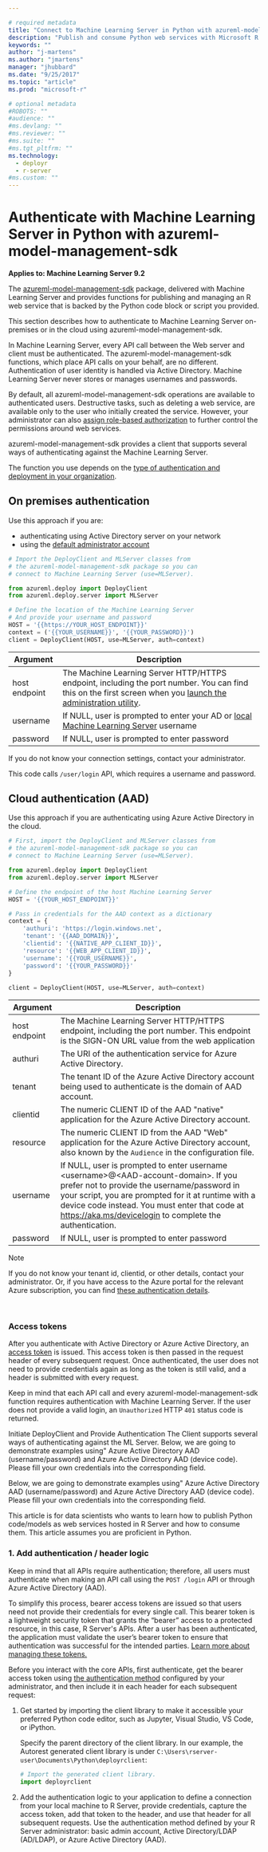 ```yaml
---

# required metadata
title: "Connect to Machine Learning Server in Python with azureml-model-management-sdk - Machine Learning Server | Microsoft Docs"
description: "Publish and consume Python web services with Microsoft R Server"
keywords: ""
author: "j-martens"
ms.author: "jmartens"
manager: "jhubbard"
ms.date: "9/25/2017"
ms.topic: "article"
ms.prod: "microsoft-r"

# optional metadata
#ROBOTS: ""
#audience: ""
#ms.devlang: ""
#ms.reviewer: ""
#ms.suite: ""
#ms.tgt_pltfrm: ""
ms.technology: 
  - deployr
  - r-server
#ms.custom: ""
---
```


# Authenticate with Machine Learning Server in Python with azureml-model-management-sdk

**Applies to: Machine Learning Server 9.2**

The [azureml-model-management-sdk](../../python-reference/azureml-model-management-sdk/azureml-model-management-sdk.md) package, delivered with Machine Learning Server and provides functions for publishing and managing an R web service that is backed by the Python code block or script you provided.  

This section describes how to authenticate to Machine Learning Server on-premises or in the cloud using azureml-model-management-sdk.

In Machine Learning Server, every API call between the Web server and client must be authenticated. The azureml-model-management-sdk functions, which place API calls on your behalf, are no different. Authentication of user identity is handled via Active Directory. Machine Learning Server never stores or manages usernames and passwords.

By default, all azureml-model-management-sdk operations are available to authenticated users. Destructive tasks, such as deleting a web service, are available only to the user who initially created the service.  However, your administrator can also [assign role-based authorization](configure-roles.md) to further control the permissions around web services. 

azureml-model-management-sdk provides a client that supports several ways of authenticating against the Machine Learning Server. 


The function you use depends on the [type of authentication and deployment in your organization](configure-authentication.md). 

## On premises authentication

Use this approach if you are:
+ authenticating using Active Directory server on your network
+ using the [default administrator account](../configure-authentication.md#local) 

```Python 
# Import the DeployClient and MLServer classes from 
# the azureml-model-management-sdk package so you can 
# connect to Machine Learning Server (use=MLServer).

from azureml.deploy import DeployClient
from azureml.deploy.server import MLServer

# Define the location of the Machine Learning Server
# And provide your username and password
HOST = '{{https://YOUR_HOST_ENDPOINT}}'
context = ('{{YOUR_USERNAME}}', '{{YOUR_PASSWORD}}')
client = DeployClient(HOST, use=MLServer, auth=context)
```

|Argument|Description|
|--- | --- |
|host endpoint|The Machine Learning Server HTTP/HTTPS endpoint, including the port number.  You can find this on the first screen when you [launch the administration utility](../configure-use-admin-utility.md#launch).|
|username|If NULL, user is prompted to enter your AD or [local Machine Learning Server](../configure-authentication.md#local) username|
|password|If NULL, user is prompted to enter password|

If you do not know your connection settings, contact your administrator.

This code calls `/user/login` API, which requires a username and password. 


## Cloud authentication (AAD)

Use this approach if you are authenticating using Azure Active Directory in the cloud.

```Python 
# First, import the DeployClient and MLServer classes from 
# the azureml-model-management-sdk package so you can 
# connect to Machine Learning Server (use=MLServer).

from azureml.deploy import DeployClient
from azureml.deploy.server import MLServer

# Define the endpoint of the host Machine Learning Server
HOST = '{{YOUR_HOST_ENDPOINT}}'

# Pass in credentials for the AAD context as a dictionary 
context = {
    'authuri': 'https://login.windows.net',
    'tenant': '{{AAD_DOMAIN}}',
    'clientid': '{{NATIVE_APP_CLIENT_ID}}',
    'resource': '{{WEB_APP_CLIENT_ID}}',
    'username': '{{YOUR_USERNAME}}',  
    'password': '{{YOUR_PASSWORD}}' 
}
​
client = DeployClient(HOST, use=MLServer, auth=context)
```

|Argument|Description|
|--- | --- |
|host endpoint|The Machine Learning Server HTTP/HTTPS endpoint, including the port number.  This endpoint is the SIGN-ON URL value from the web application|
|authuri|The URI of the authentication service for Azure Active Directory.|
|tenant|The tenant ID of the Azure Active Directory account being used to authenticate is the domain of AAD account.|
|clientid|The numeric CLIENT ID of the AAD "native" application for the Azure Active Directory account.|
|resource|The numeric CLIENT ID from the AAD "Web" application for the Azure Active Directory account, also known by the `Audience` in the configuration file.|
|username|If NULL, user is prompted to enter username \<username>@\<AAD-account-domain>. If you prefer not to provide the username/password in your script, you are prompted for it at runtime with a device code instead. You must enter that code at https://aka.ms/devicelogin to complete the authentication. |
|password|If NULL, user is prompted to enter password|

>[!NOTE]
>If you do not know your tenant id, clientid, or other details, contact your administrator. Or, if you have access to the Azure portal for the relevant Azure subscription, you can find [these authentication details](../configure-authentication.md#azure-active-directory). 



<br/>

### Access tokens

After you authenticate with Active Directory or Azure Active Directory, an [access token](../how-to-manage-access-tokens.md) is issued. This access token is then passed in the request header of every subsequent request. Once authenticated, the user does not need to provide credentials again as long as the token is still valid, and a header is submitted with every request. 

Keep in mind that each API call and every azureml-model-management-sdk function requires authentication with Machine Learning Server. If the user does not provide a valid login, an `Unauthorized` HTTP `401` status code is returned. 










Initiate DeployClient and Provide Authentication
The Client supports several ways of authenticating against the ML Server. Below, we are going to demonstrate examples using" Azure Active Directory AAD (username/password) and Azure Active Directory AAD (device code). Please fill your own credentials into the corresponding field.

Below, we are going to demonstrate examples using" Azure Active Directory AAD (username/password) and Azure Active Directory AAD (device code). Please fill your own credentials into the corresponding field.







This article is for data scientists who wants to learn how to publish Python code/models as web services hosted in R Server and how to consume them. This article assumes you are proficient in Python.

<a name="python-auth"></a>

### 1. Add authentication / header logic
Keep in mind that all APIs require authentication; therefore, all users must authenticate when making an API call using the `POST /login` API or through Azure Active Directory (AAD). 

To simplify this process, bearer access tokens are issued so that users need not provide their credentials for every single call.  This bearer token is a lightweight security token that grants the “bearer” access to a protected resource, in this case, R Server's APIs. After a user has been authenticated, the application must validate the user’s bearer token to ensure that authentication was successful for the intended parties. [Learn more about managing these tokens.](../how-to-manage-access-tokens.md) 

Before you interact with the core APIs, first authenticate, get the bearer access token using [the authentication method](../configure-authentication.md) configured by your administrator, and then include it in each header for each subsequent request:

1. Get started by importing the client library to make it accessible your preferred Python code editor, such as Jupyter, Visual Studio, VS Code, or iPython.

   Specify the parent directory of the client library. In our example, the Autorest generated client library is under `C:\Users\rserver-user\Documents\Python\deployrclient`:

   ```python
   # Import the generated client library. 
   import deployrclient
   ```   

1. Add the authentication logic to your application to define a connection from your local machine to R Server, provide credentials, capture the access token, add that token to the header, and use that header for all subsequent requests.  Use the authentication method defined by your R Server administrator: basic admin account, Active Directory/LDAP (AD/LDAP), or Azure Active Directory (AAD).
